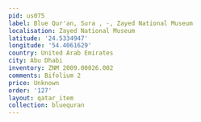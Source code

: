 ```yaml
---
pid: us075
label: Blue Qur'an, Sura , -, Zayed National Museum
localisation: Zayed National Museum
latitude: '24.5334947'
longitude: '54.4061629'
country: United Arab Emirates
city: Abu Dhabi
inventory: ZNM 2009.00026.002
comments: Bifolium 2
price: Unknown
order: '127'
layout: qatar_item
collection: bluequran
---
```

